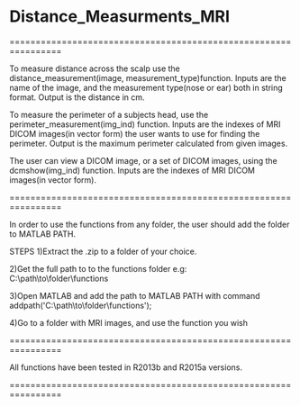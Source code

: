 # Distance_Measurments_MRI

================================================================

To measure distance across the scalp use the distance_measurement(image, measurement_type)function. 
Inputs are the name of the image, and the measurement type(nose or ear) both in string format. Output is the distance in cm.

To measure the perimeter of a subjects head, use the perimeter_measurement(img_ind) function.
Inputs are the indexes of MRI DICOM images(in vector form) the user wants to use for finding the perimeter. Output is the maximum perimeter calculated from given images.


The user can view a DICOM image, or a set of DICOM images, using the dcmshow(img_ind) function. Inputs are the indexes of MRI DICOM images(in vector form).

================================================================

In order to use the functions from any folder, the user should add the folder to MATLAB PATH.

STEPS
1)Extract the .zip to a folder of your choice.

2)Get the full path to to the functions folder e.g:          
C:\path\to\folder\functions

3)Open MATLAB and add the path to MATLAB PATH with command                          addpath('C:\path\to\folder\functions');

4)Go to a folder with MRI images, and use the function you wish

================================================================

All functions have been tested in R2013b and R2015a versions.

================================================================
